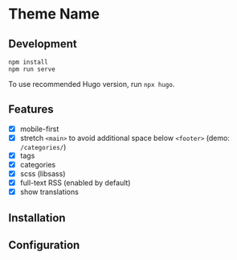 # Theme Name

## Development

```
npm install
npm run serve
```

To use recommended Hugo version, run `npx hugo`.

## Features

- [x] mobile-first
- [x] stretch `<main>` to avoid additional space below `<footer>` (demo: `/categories/`)
- [x] tags
- [x] categories
- [x] scss (libsass)
- [x] full-text RSS (enabled by default)
- [x] show translations

## Installation

## Configuration
